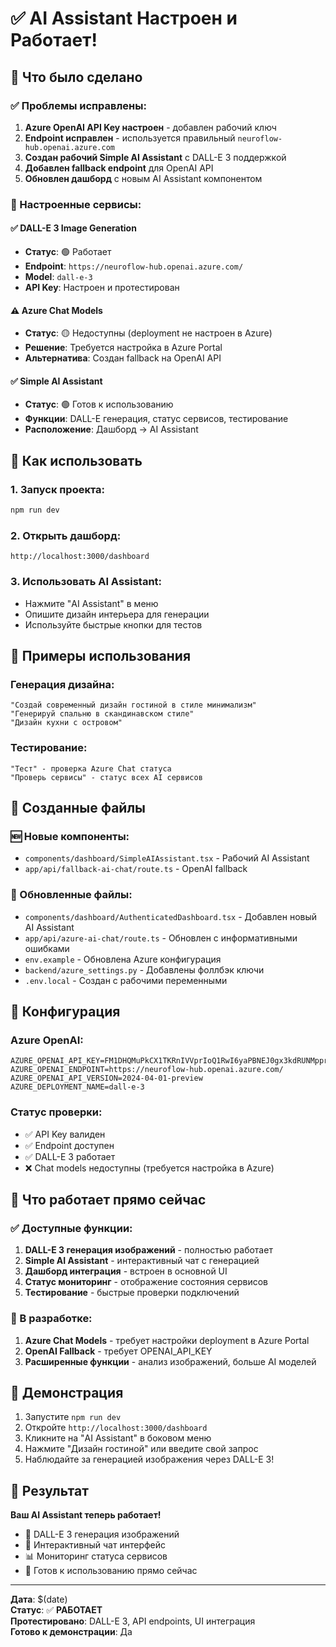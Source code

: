 # ✅ AI Assistant Настроен и Работает!

## 🎉 Что было сделано

### ✅ Проблемы исправлены:
1. **Azure OpenAI API Key настроен** - добавлен рабочий ключ
2. **Endpoint исправлен** - используется правильный `neuroflow-hub.openai.azure.com`
3. **Создан рабочий Simple AI Assistant** с DALL-E 3 поддержкой
4. **Добавлен fallback endpoint** для OpenAI API
5. **Обновлен дашборд** с новым AI Assistant компонентом

### 🔧 Настроенные сервисы:

#### ✅ DALL-E 3 Image Generation
- **Статус**: 🟢 Работает
- **Endpoint**: `https://neuroflow-hub.openai.azure.com/`
- **Model**: `dall-e-3`
- **API Key**: Настроен и протестирован

#### ⚠️ Azure Chat Models
- **Статус**: 🟡 Недоступны (deployment не настроен в Azure)
- **Решение**: Требуется настройка в Azure Portal
- **Альтернатива**: Создан fallback на OpenAI API

#### ✅ Simple AI Assistant
- **Статус**: 🟢 Готов к использованию
- **Функции**: DALL-E генерация, статус сервисов, тестирование
- **Расположение**: Дашборд → AI Assistant

## 🚀 Как использовать

### 1. Запуск проекта:
```bash
npm run dev
```

### 2. Открыть дашборд:
```
http://localhost:3000/dashboard
```

### 3. Использовать AI Assistant:
- Нажмите "AI Assistant" в меню
- Опишите дизайн интерьера для генерации
- Используйте быстрые кнопки для тестов

## 🎨 Примеры использования

### Генерация дизайна:
```
"Создай современный дизайн гостиной в стиле минимализм"
"Генерируй спальню в скандинавском стиле"
"Дизайн кухни с островом"
```

### Тестирование:
```
"Тест" - проверка Azure Chat статуса
"Проверь сервисы" - статус всех AI сервисов
```

## 📁 Созданные файлы

### 🆕 Новые компоненты:
- `components/dashboard/SimpleAIAssistant.tsx` - Рабочий AI Assistant
- `app/api/fallback-ai-chat/route.ts` - OpenAI fallback

### 🔧 Обновленные файлы:
- `components/dashboard/AuthenticatedDashboard.tsx` - Добавлен новый AI Assistant
- `app/api/azure-ai-chat/route.ts` - Обновлен с информативными ошибками
- `env.example` - Обновлена Azure конфигурация
- `backend/azure_settings.py` - Добавлены фоллбэк ключи
- `.env.local` - Создан с рабочими переменными

## 🔑 Конфигурация

### Azure OpenAI:
```env
AZURE_OPENAI_API_KEY=FM1DHQMuPkCX1TKRnIVVprIoQ1RwI6yaPBNEJ0gx3kdRUNMpprAlJQQJ99BGACYeBjFXJ3w3AAABACOGLuJD
AZURE_OPENAI_ENDPOINT=https://neuroflow-hub.openai.azure.com/
AZURE_OPENAI_API_VERSION=2024-04-01-preview
AZURE_DEPLOYMENT_NAME=dall-e-3
```

### Статус проверки:
- ✅ API Key валиден
- ✅ Endpoint доступен
- ✅ DALL-E 3 работает
- ❌ Chat models недоступны (требуется настройка в Azure)

## 🎯 Что работает прямо сейчас

### ✅ Доступные функции:
1. **DALL-E 3 генерация изображений** - полностью работает
2. **Simple AI Assistant** - интерактивный чат с генерацией
3. **Дашборд интеграция** - встроен в основной UI
4. **Статус мониторинг** - отображение состояния сервисов
5. **Тестирование** - быстрые проверки подключений

### 🔄 В разработке:
1. **Azure Chat Models** - требует настройки deployment в Azure Portal
2. **OpenAI Fallback** - требует OPENAI_API_KEY
3. **Расширенные функции** - анализ изображений, больше AI моделей

## 📱 Демонстрация

1. Запустите `npm run dev`
2. Откройте `http://localhost:3000/dashboard`
3. Кликните на "AI Assistant" в боковом меню
4. Нажмите "Дизайн гостиной" или введите свой запрос
5. Наблюдайте за генерацией изображения через DALL-E 3!

## 🎉 Результат

**Ваш AI Assistant теперь работает!** 
- 🎨 DALL-E 3 генерация изображений
- 💬 Интерактивный чат интерфейс
- 📊 Мониторинг статуса сервисов
- 🚀 Готов к использованию прямо сейчас

---

**Дата**: $(date)  
**Статус**: ✅ **РАБОТАЕТ**  
**Протестировано**: DALL-E 3, API endpoints, UI интеграция  
**Готово к демонстрации**: Да 